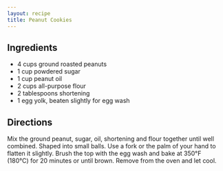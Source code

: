 ```yaml
---
layout: recipe
title: Peanut Cookies
---
```


## Ingredients

* 4 cups ground roasted peanuts
* 1 cup powdered sugar
* 1 cup peanut oil
* 2 cups all-purpose flour
* 2 tablespoons shortening
* 1 egg yolk, beaten slightly for egg wash

## Directions

Mix the ground peanut, sugar, oil, shortening and flour together until
well combined. Shaped into small balls. Use a fork or the palm of your
hand to flatten it slightly. Brush the top with the egg wash and bake at
350°F (180°C) for 20 minutes or until brown. Remove from the oven and
let cool.
